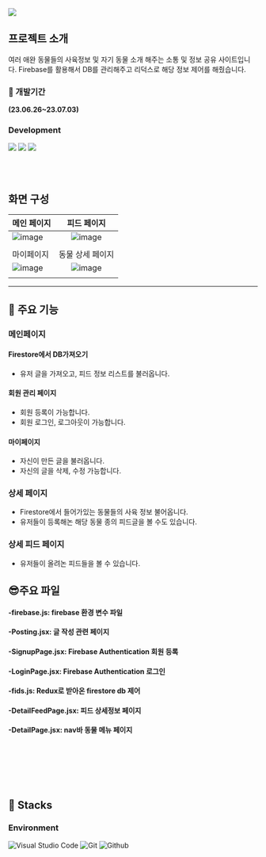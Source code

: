 <img src="https://capsule-render.vercel.app/api?type=waving&color=auto&height=200&section=header&text=😺PetoPia😺&fontSize=90" />

## 프로젝트 소개

여러 애완 동물들의 사육정보 및 자기 동물 소개 해주는 소통 및 정보 공유 사이트입니다.
Firebase를 활용해서 DB를 관리해주고 리덕스로 해당 정보 제어를 해줬습니다.

### :boxing_glove: 개발기간

**(23.06.26~23.07.03)**

### Development

<img src="https://img.shields.io/badge/React-61DAFB?style=for-the-badge&logo=React&logoColor=white"/> <img src="https://img.shields.io/badge/firebase-FFCA28?style=for-the-badge&logo=firebase&logoColor=white"/> <img src="https://img.shields.io/badge/vercel-000000?style=for-the-badge&logo=vercel&logoColor=white"/>

<br/><br/>

## 화면 구성

| 메인 페이지                                                                                      |                                           피드 페이지                                            |
| :----------------------------------------------------------------------------------------------- | :----------------------------------------------------------------------------------------------: |
| ![image](https://github.com/Hediar/PetoPia/assets/69897998/c0944829-26b0-4eb2-8374-d547d0ad0cac) | ![image](https://github.com/Hediar/PetoPia/assets/69897998/9328e4d0-81bb-4bf2-bb9a-182541288882) |
|                                                                                                  |
| 마이페이지                                                                                       |                                         동물 상세 페이지                                         |
| ![image](https://github.com/Hediar/PetoPia/assets/69897998/4832375b-5365-451a-9351-84cd80f92acd) | ![image](https://github.com/Hediar/PetoPia/assets/69897998/bb011c35-761e-4a40-921a-5688216152c1) |
|                                                                                                  |

---

## :partying_face: 주요 기능

### 메인페이지

#### Firestore에서 DB가져오기

- 유저 글을 가져오고, 피드 정보 리스트를 불러옵니다.

#### 회원 관리 페이지

- 회원 등록이 가능합니다.
- 회원 로그인, 로그아웃이 가능합니다.

#### 마이페이지

- 자신이 만든 글을 불러옵니다.
- 자신의 글을 삭제, 수정 가능합니다.

### 상세 페이지

- Firestore에서 들어가있는 동물들의 사육 정보 불어옵니다.
- 유저들이 등록해논 해당 동물 종의 피드글을 볼 수도 있습니다.

### 상세 피드 페이지

- 유저들이 올려논 피드들을 볼 수 있습니다.

## :sunglasses:주요 파일

#### -firebase.js: firebase 환경 변수 파일

#### -Posting.jsx: 글 작성 관련 페이지

#### -SignupPage.jsx: Firebase Authentication 회원 등록

#### -LoginPage.jsx: Firebase Authentication 로그인

#### -fids.js: Redux로 받아온 firestore db 제어

#### -DetailFeedPage.jsx: 피드 상세정보 페이지

#### -DetailPage.jsx: nav바 동물 메뉴 페이지

<br/><br/>

<br/><br/>

## :sunflower: Stacks

### Environment

![Visual Studio Code](https://img.shields.io/badge/Visual%20Studio%20Code-007ACC?style=for-the-badge&logo=Visual%20Studio%20Code&logoColor=white)
![Git](https://img.shields.io/badge/Git-F05032?style=for-the-badge&logo=Git&logoColor=white)
![Github](https://img.shields.io/badge/GitHub-181717?style=for-the-badge&logo=GitHub&logoColor=white)
